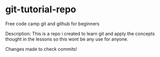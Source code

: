 # git-tutorial-repo
Free code camp git and github for beginners 


Description: This is a repo i created to  learn git and apply the concepts thought in the lessons so this wont be any use for anyone. 



Changes made to check commits! 
